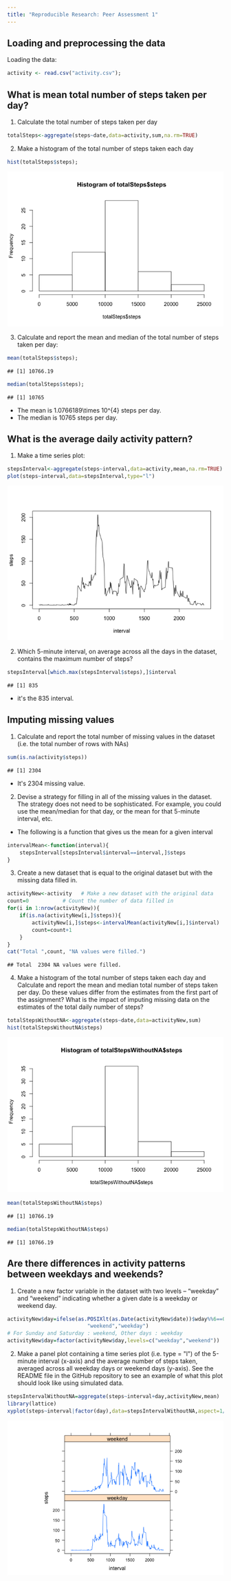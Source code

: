 ```yaml
---
title: "Reproducible Research: Peer Assessment 1"    
---    
```



## Loading and preprocessing the data
Loading the data:

```r
activity <- read.csv("activity.csv");
```

## What is mean total number of steps taken per day?
1. Calculate the total number of steps taken per day

```r
totalSteps<-aggregate(steps~date,data=activity,sum,na.rm=TRUE)
```

2. Make a histogram of the total number of steps taken each day

```r
hist(totalSteps$steps);
```

![](PA1_template_files/figure-html/unnamed-chunk-3-1.png) 

3. Calculate and report the mean and median of the total number of steps taken per day:

```r
mean(totalSteps$steps);
```

```
## [1] 10766.19
```

```r
median(totalSteps$steps);
```

```
## [1] 10765
```
* The mean is 1.0766189\times 10^{4} steps per day.
* The median is 10765 steps per day.



## What is the average daily activity pattern?
1. Make a time series plot:

```r
stepsInterval<-aggregate(steps~interval,data=activity,mean,na.rm=TRUE)
plot(steps~interval,data=stepsInterval,type="l")
```

![](PA1_template_files/figure-html/unnamed-chunk-5-1.png) 

2. Which 5-minute interval, on average across all the days in the dataset, contains the maximum number of steps?

```r
stepsInterval[which.max(stepsInterval$steps),]$interval
```

```
## [1] 835
```
* it's the 835 interval.

## Imputing missing values
1. Calculate and report the total number of missing values in the dataset (i.e. the total number of rows with NAs)

```r
sum(is.na(activity$steps))
```

```
## [1] 2304
```
* It's 2304 missing value.

2. Devise a strategy for filling in all of the missing values in the dataset. The strategy does not need to be sophisticated. For example, you could use the mean/median for that day, or the mean for that 5-minute interval, etc.
* The following is a function that gives us the mean for a given interval

```r
intervalMean<-function(interval){
    stepsInterval[stepsInterval$interval==interval,]$steps
}
```

3. Create a new dataset that is equal to the original dataset but with the missing data filled in.

```r
activityNew<-activity   # Make a new dataset with the original data
count=0           # Count the number of data filled in
for(i in 1:nrow(activityNew)){
    if(is.na(activityNew[i,]$steps)){
        activityNew[i,]$steps<-intervalMean(activityNew[i,]$interval)
        count=count+1
    }
}
cat("Total ",count, "NA values were filled.")  
```

```
## Total  2304 NA values were filled.
```

4. Make a histogram of the total number of steps taken each day and Calculate and report the mean and median total number of steps taken per day. Do these values differ from the estimates from the first part of the assignment? What is the impact of imputing missing data on the estimates of the total daily number of steps?

```r
totalStepsWithoutNA<-aggregate(steps~date,data=activityNew,sum)
hist(totalStepsWithoutNA$steps)
```

![](PA1_template_files/figure-html/unnamed-chunk-10-1.png) 

```r
mean(totalStepsWithoutNA$steps)
```

```
## [1] 10766.19
```

```r
median(totalStepsWithoutNA$steps)
```

```
## [1] 10766.19
```



## Are there differences in activity patterns between weekdays and weekends?

1. Create a new factor variable in the dataset with two levels – “weekday” and “weekend” indicating whether a given date is a weekday or weekend day.

```r
activityNew$day=ifelse(as.POSIXlt(as.Date(activityNew$date))$wday%%6==0,
                          "weekend","weekday")
# For Sunday and Saturday : weekend, Other days : weekday 
activityNew$day=factor(activityNew$day,levels=c("weekday","weekend"))
```

2. Make a panel plot containing a time series plot (i.e. type = "l") of the 5-minute interval (x-axis) and the average number of steps taken, averaged across all weekday days or weekend days (y-axis). See the README file in the GitHub repository to see an example of what this plot should look like using simulated data.

```r
stepsIntervalWithoutNA=aggregate(steps~interval+day,activityNew,mean)
library(lattice)
xyplot(steps~interval|factor(day),data=stepsIntervalWithoutNA,aspect=1/2,type="l")
```

![](PA1_template_files/figure-html/unnamed-chunk-12-1.png) 
